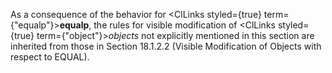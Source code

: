  



As a consequence of the behavior for <ClLinks styled={true} term={"equalp"}><b>equalp</b></ClLinks>, the rules for visible modification of <ClLinks styled={true} term={"object"}><i>objects</i></ClLinks> not explicitly mentioned in this section are inherited from those in Section 18.1.2.2 (Visible Modification of Objects with respect to EQUAL). 







 



 



